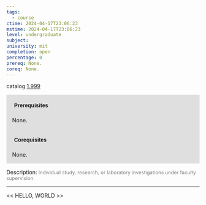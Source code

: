 ```yaml
---
tags:
  - course
ctime: 2024-04-17T23:06:23
mstime: 2024-04-17T23:06:23
level: undergraduate
subject: 
university: mit
completion: open
percentage: 0
prereq: None.
coreq: None.
---
```


catalog [1.999](http://student.mit.edu/catalog/m1c.html#1.999)

<span style="display: block; padding: 15px; background-color: rgb(100, 100, 100, 0.2);"><font id="m_prereq319_0" style="display: block; font-family: Arial, sans-serif; font-weight: bold; padding: 5px">Prerequisites</font><br><span id="prereq319_0">None.</span></span>
<span style="display: block; padding: 15px; background-color: rgb(100, 100, 100, 0.2);"><font id="m_coreq319_0" style="display: block; font-family: Arial, sans-serif; font-weight: bold; padding: 5px">Corequisites</font><br><span id="coreq319_0">None.</span></span>

<font style="">Description:</font>
<font style="color: grey; font-size: 0.8rem;">Individual study, research, or laboratory investigations under faculty supervision.</font>



---

<< HELLO, WORLD >>
